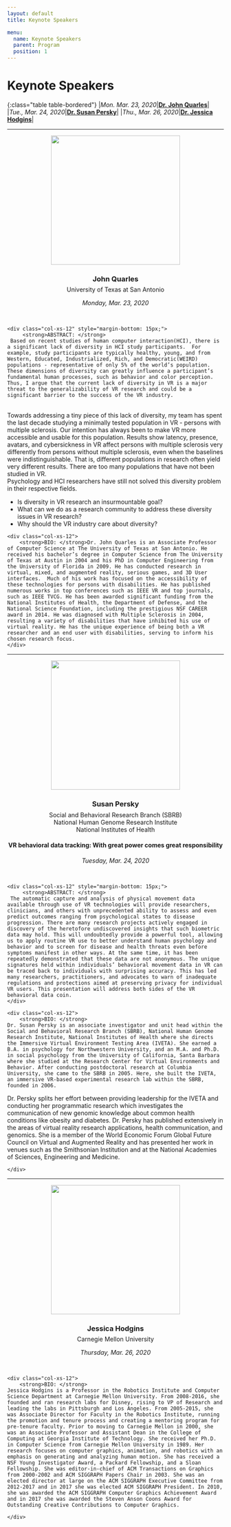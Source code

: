 ```yaml
---
layout: default
title: Keynote Speakers

menu:
  name: Keynote Speakers
  parent: Program
  position: 1
---
```


# **Keynote Speakers**

{:class="table table-bordered"}
|*Mon. Mar. 23, 2020*|<a href="#quarles">**Dr. John Quarles**</a>|
|*Tue., Mar. 24, 2020*|<a href="#persky">**Dr. Susan Persky**</a>|
|*Thu., Mar. 26, 2020*|<a href="#hodgins">**Dr. Jessica Hodgins**</a>|


<hr>
<a name="quarles" class="anchor"></a>
<div class="row" id="quarles">
    <div class="col-xs-12" style="text-align: center;">
<center>
       <img class="img-responsive" src="{{ site.JB.ASSET_PATH }}/ieee_vr/images/johnquarles.jpg" width="300px">
       </center>
        <h3>John Quarles</h3>
        <p style="margin-top: -10px;">University of Texas at San Antonio</p>
    </div>
    <div class="col-xs-12" style="text-align: center;">
        <!--<h4>Hacking Human Visual Perception</h4>-->
        <p><i>Monday, Mar. 23, 2020</i></p>
        <br>
    </div>

    <div class="col-xs-12" style="margin-bottom: 15px;">
    	 <strong>ABSTRACT: </strong>
	 Based on recent studies of human computer interaction(HCI), there is a significant lack of diversity in HCI study participants.  For example, study participants are typically healthy, young, and from Western, Educated, Industrialized, Rich, and Democratic(WEIRD) populations - representative of only 5% of the world’s population. These dimensions of diversity can greatly influence a participant’s  fundamental human processes, such as behavior and color perception. Thus, I argue that the current lack of diversity in VR is a major threat to the generalizability of VR research and could be a significant barrier to the success of the VR industry.
<br>	 
Towards addressing a tiny piece of this lack of diversity, my team has spent the last decade studying a minimally tested population in VR -  persons with multiple sclerosis. Our intention has always been to make VR more accessible and usable for this population. Results show latency, presence, avatars, and cybersickness in VR affect persons with multiple sclerosis very differently from persons without multiple sclerosis, even when the baselines were indistinguishable.  That is, different populations in research often yield very different results. There are too many populations that have not been studied in VR.
<br>
Psychology and HCI researchers have still not solved this diversity problem in their respective fields.<br>
<ul>
<li>Is diversity in VR research an insurmountable goal?</li>
<li>What can we do as a research community to address these diversity issues in VR research?</li>
<li>Why should the VR industry care about diversity?</li>
</ul>
    </div>

    <div class="col-xs-12">
        <strong>BIO: </strong>Dr. John Quarles is an Associate Professor of Computer Science at The University of Texas at San Antonio. He received his bachelor’s degree in Computer Science from The University of Texas at Austin in 2004 and his PhD in Computer Engineering from the University of Florida in 2009. He has conducted research in virtual, mixed, and augmented reality, serious games, and 3D User interfaces.  Much of his work has focused on the accessibility of these technologies for persons with disabilities. He has published numerous works in top conferences such as IEEE VR and top journals, such as IEEE TVCG. He has been awarded significant funding from the National Institutes of Health, the Department of Defense, and the National Science Foundation, including the prestigious NSF CAREER award in 2014. He was diagnosed with Multiple Sclerosis in 2004, resulting a variety of disabilities that have inhibited his use of virtual reality. He has the unique experience of being both a VR researcher and an end user with disabilities, serving to inform his chosen research focus.
    </div>
</div>

<hr>
<a name="persky" class="anchor"></a>
<div class="row" id="persky">
    <div class="col-xs-12" style="text-align: center;">
<center>
       <img class="img-responsive" src="{{ site.JB.ASSET_PATH }}/ieee_vr/images/persky.jpg" width="300px">
       </center>
        <h3>Susan Persky</h3>
        <p style="margin-top: -10px;">Social and Behavioral Research Branch (SBRB)<br>National Human Genome Research Institute<br>National Institutes of Health</p>
    </div>
    <div class="col-xs-12" style="text-align: center;">
        <h4>VR behavioral data tracking: With great power comes great responsibility </h4>
        <p><i>Tuesday, Mar. 24, 2020</i></p>
        <br>
    </div>

    <div class="col-xs-12" style="margin-bottom: 15px;">
    	 <strong>ABSTRACT: </strong>
	 The automatic capture and analysis of physical movement data available through use of VR technologies will provide researchers, clinicians, and others with unprecedented ability to assess and even predict outcomes ranging from psychological states to disease progression. There are many research projects actively engaged in discovery of the heretofore undiscovered insights that such biometric data may hold. This will undoubtedly provide a powerful tool, allowing us to apply routine VR use to better understand human psychology and behavior and to screen for disease and health threats even before symptoms manifest in other ways. At the same time, it has been repeatedly demonstrated that these data are not anonymous. The unique signatures held within individuals’ behavioral movement data in VR can be traced back to individuals with surprising accuracy. This has led many researchers, practitioners, and advocates to warn of inadequate regulations and protections aimed at preserving privacy for individual VR users. This presentation will address both sides of the VR behavioral data coin. 
    </div>

    <div class="col-xs-12">
        <strong>BIO: </strong>
	Dr. Susan Persky is an associate investigator and unit head within the Social and Behavioral Research Branch (SBRB), National Human Genome Research Institute, National Institutes of Health where she directs the Immersive Virtual Environment Testing Area (IVETA). She earned a B.A. in psychology for Northwestern University, and an M.A. and Ph.D. in social psychology from the University of California, Santa Barbara where she studied at the Research Center for Virtual Environments and Behavior. After conducting postdoctoral research at Columbia University, she came to the SBRB in 2005. Here, she built the IVETA, an immersive VR-based experimental research lab within the SBRB, founded in 2006.

Dr. Persky splits her effort between providing leadership for the IVETA and conducting her programmatic research which investigates the communication of new genomic knowledge about common health conditions like obesity and diabetes. Dr. Persky has published extensively in the areas of virtual reality research applications, health communication, and genomics. She is a member of the World Economic Forum Global Future Council on Virtual and Augmented Reality and has presented her work in venues such as the Smithsonian Institution and at the National Academies of Sciences, Engineering and Medicine.

    </div>
</div>


<hr>
<a name="hodgins" class="anchor"></a>
<div class="row" id="hodgins">
    <div class="col-xs-12" style="text-align: center;">
<center>
       <img class="img-responsive" src="{{ site.JB.ASSET_PATH }}/ieee_vr/images/hodgins.jpg" width="300px">
       </center>
        <h3>Jessica Hodgins</h3>
        <p style="margin-top: -10px;">Carnegie Mellon University</p>
    </div>
    <div class="col-xs-12" style="text-align: center;">
        <!--<h4>Hacking Human Visual Perception</h4>-->
        <p><i>Thursday, Mar. 26, 2020</i></p>
        <br>
    </div>

<!--
    <div class="col-xs-12" style="margin-bottom: 15px;">
    	 <strong>ABSTRACT: </strong>
    </div>
-->

    <div class="col-xs-12">
        <strong>BIO: </strong>
	Jessica Hodgins is a Professor in the Robotics Institute and Computer Science Department at Carnegie Mellon University. From 2008-2016, she founded and ran research labs for Disney, rising to VP of Research and leading the labs in Pittsburgh and Los Angeles. From 2005-2015, she was Associate Director for Faculty in the Robotics Institute, running the promotion and tenure process and creating a mentoring program for pre-tenure faculty. Prior to moving to Carnegie Mellon in 2000, she was an Associate Professor and Assistant Dean in the College of Computing at Georgia Institute of Technology. She received her Ph.D. in Computer Science from Carnegie Mellon University in 1989. Her research focuses on computer graphics, animation, and robotics with an emphasis on generating and analyzing human motion. She has received a NSF Young Investigator Award, a Packard Fellowship, and a Sloan Fellowship. She was editor-in-chief of ACM Transactions on Graphics from 2000-2002 and ACM SIGGRAPH Papers Chair in 2003. She was an elected director at large on the ACM SIGGRAPH Executive Committee from 2012-2017 and in 2017 she was elected ACM SIGGRAPH President. In 2010, she was awarded the ACM SIGGRAPH Computer Graphics Achievement Award and in 2017 she was awarded the Steven Anson Coons Award for Outstanding Creative Contributions to Computer Graphics.

    </div>
</div>

